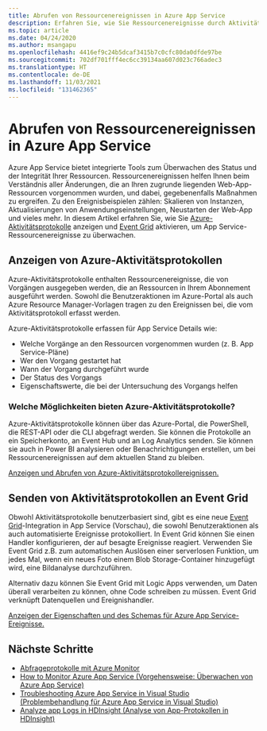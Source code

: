 ```yaml
---
title: Abrufen von Ressourcenereignissen in Azure App Service
description: Erfahren Sie, wie Sie Ressourcenereignisse durch Aktivitätsprotokolle und Event Grid in Ihre App Service-App abrufen.
ms.topic: article
ms.date: 04/24/2020
ms.author: msangapu
ms.openlocfilehash: 4416ef9c24b5dcaf3415b7c0cfc80da0dfde97be
ms.sourcegitcommit: 702df701fff4ec6cc39134aa607d023c766adec3
ms.translationtype: HT
ms.contentlocale: de-DE
ms.lasthandoff: 11/03/2021
ms.locfileid: "131462365"
---
```

# <a name="get-resource-events-in-azure-app-service"></a>Abrufen von Ressourcenereignissen in Azure App Service

Azure App Service bietet integrierte Tools zum Überwachen des Status und der Integrität Ihrer Ressourcen. Ressourcenereignissen helfen Ihnen beim Verständnis aller Änderungen, die an Ihren zugrunde liegenden Web-App-Ressourcen vorgenommen wurden, und dabei, gegebenenfalls Maßnahmen zu ergreifen. Zu den Ereignisbeispielen zählen: Skalieren von Instanzen, Aktualisierungen von Anwendungseinstellungen, Neustarten der Web-App und vieles mehr. In diesem Artikel erfahren Sie, wie Sie [Azure-Aktivitätsprotokolle](../azure-monitor/essentials/activity-log.md#view-the-activity-log) anzeigen und [Event Grid](../event-grid/index.yml) aktivieren, um App Service-Ressourcenereignisse zu überwachen.

## <a name="view-azure-activity-logs"></a>Anzeigen von Azure-Aktivitätsprotokollen
Azure-Aktivitätsprotokolle enthalten Ressourcenereignisse, die von Vorgängen ausgegeben werden, die an Ressourcen in Ihrem Abonnement ausgeführt werden. Sowohl die Benutzeraktionen im Azure-Portal als auch Azure Resource Manager-Vorlagen tragen zu den Ereignissen bei, die vom Aktivitätsprotokoll erfasst werden. 

Azure-Aktivitätsprotokolle erfassen für App Service Details wie:
- Welche Vorgänge an den Ressourcen vorgenommen wurden (z. B. App Service-Pläne)
- Wer den Vorgang gestartet hat
- Wann der Vorgang durchgeführt wurde
- Der Status des Vorgangs
- Eigenschaftswerte, die bei der Untersuchung des Vorgangs helfen

### <a name="what-can-you-do-with-azure-activity-logs"></a>Welche Möglichkeiten bieten Azure-Aktivitätsprotokolle?

Azure-Aktivitätsprotokolle können über das Azure-Portal, die PowerShell, die REST-API oder die CLI abgefragt werden. Sie können die Protokolle an ein Speicherkonto, an Event Hub und an Log Analytics senden. Sie können sie auch in Power BI analysieren oder Benachrichtigungen erstellen, um bei Ressourcenereignissen auf dem aktuellen Stand zu bleiben.

[Anzeigen und Abrufen von Azure-Aktivitätsprotokollereignissen.](../azure-monitor/essentials/activity-log.md#view-the-activity-log)

## <a name="ship-activity-logs-to-event-grid"></a>Senden von Aktivitätsprotokollen an Event Grid

Obwohl Aktivitätsprotokolle benutzerbasiert sind, gibt es eine neue [Event Grid](../event-grid/index.yml)-Integration in App Service (Vorschau), die sowohl Benutzeraktionen als auch automatisierte Ereignisse protokolliert. In Event Grid können Sie einen Handler konfigurieren, der auf besagte Ereignisse reagiert. Verwenden Sie Event Grid z.B. zum automatischen Auslösen einer serverlosen Funktion, um jedes Mal, wenn ein neues Foto einem Blob Storage-Container hinzugefügt wird, eine Bildanalyse durchzuführen.

Alternativ dazu können Sie Event Grid mit Logic Apps verwenden, um Daten überall verarbeiten zu können, ohne Code schreiben zu müssen. Event Grid verknüpft Datenquellen und Ereignishandler.

[Anzeigen der Eigenschaften und des Schemas für Azure App Service-Ereignisse.](../event-grid/event-schema-app-service.md)

## <a name="next-steps"></a><a name="nextsteps"></a> Nächste Schritte
* [Abfrageprotokolle mit Azure Monitor](../azure-monitor/logs/log-query-overview.md)
* [How to Monitor Azure App Service (Vorgehensweise: Überwachen von Azure App Service)](web-sites-monitor.md)
* [Troubleshooting Azure App Service in Visual Studio (Problembehandlung für Azure App Service in Visual Studio)](troubleshoot-dotnet-visual-studio.md)
* [Analyze app Logs in HDInsight (Analyse von App-Protokollen in HDInsight)](https://gallery.technet.microsoft.com/scriptcenter/Analyses-Windows-Azure-web-0b27d413)